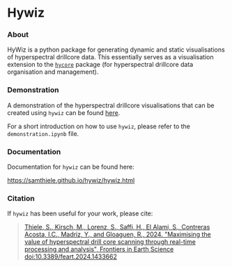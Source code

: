 # Hywiz

### About

HyWiz is a python package for generating dynamic and static visualisations of hyperspectral drillcore data. This essentially 
serves as a visualisation extension to the [`hycore`](https://github.com/samthiele/hycore/tree/main) package (for hyperspectral drillcore data organisation and management).

### Demonstration

A demonstration of the hyperspectral drillcore visualisations that can be created using `hywiz` can be found [here](https://www.hzdr.de/FWG/FWGE/Spremberg_html/index.html).

For a short introduction on how to use `hywiz`, please refer to the `demonstration.ipynb` file.

### Documentation
Documentation for `hywiz` can be found here:

https://samthiele.github.io/hywiz/hywiz.html

### Citation
If `hywiz` has been useful for your work, please cite:

> [Thiele, S., Kirsch, M., Lorenz, S., Saffi, H., El Alami, S., Contreras Acosta, I.C., Madriz, Y., and Gloaguen, R., 2024. "Maximising the value of hyperspectral drill core scanning
> through real-time processing and analysis", Frontiers in Earth Science doi:10.3389/feart.2024.1433662](http://dx.doi.org/10.3389/feart.2024.1433662)
